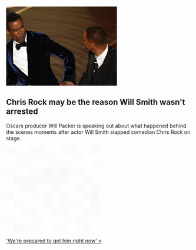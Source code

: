 
![Chris Rock may be the reason Will Smith wasn't arrested](./20220331235845.png)
## Chris Rock may be the reason Will Smith wasn't arrested

Oscars producer Will Packer is speaking out about what happened behind the scenes moments after actor Will Smith slapped comedian Chris Rock on stage.

![pic](../square_bg.png)

['We're prepared to get him right now' »](https://www.yahoo.com/gma/oscars-producer-packer-says-lapd-225400029.html)

